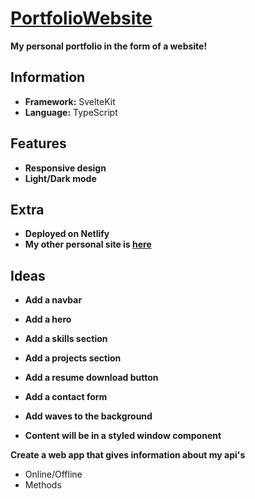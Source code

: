 # [PortfolioWebsite](owensterlingdev.netlify.app/)

**My personal portfolio in the form of a website!**

## Information

- **Framework:** SvelteKit
- **Language:** TypeScript

## Features

- **Responsive design**
- **Light/Dark mode**

## Extra

- **Deployed on Netlify**
- **My other personal site is [here](https://owensterling.netlify.app)**

## Ideas

- **Add a navbar**
- **Add a hero**
- **Add a skills section**
- **Add a projects section**
- **Add a resume download button**
- **Add a contact form**

- **Add waves to the background**
- **Content will be in a styled window component**

**Create a web app that gives information about my api's**

- Online/Offline
- Methods
